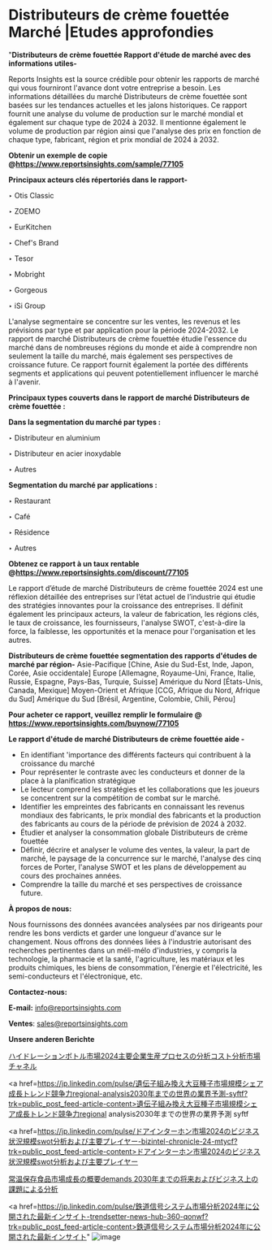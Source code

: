 # Distributeurs de crème fouettée Marché |Etudes approfondies

"<strong>Distributeurs de crème fouettée Rapport d'étude de marché avec des informations utiles-</strong>

Reports Insights est la source crédible pour obtenir les rapports de marché qui vous fourniront l'avance dont votre entreprise a besoin. Les informations détaillées du marché Distributeurs de crème fouettée sont basées sur les tendances actuelles et les jalons historiques. Ce rapport fournit une analyse du volume de production sur le marché mondial et également sur chaque type de 2024 à 2032. Il mentionne également le volume de production par région ainsi que l'analyse des prix en fonction de chaque type, fabricant, région et prix mondial de 2024 à 2032.

<strong><b>Obtenir un exemple de copie @</b></strong><a href=https://www.reportsinsights.com/sample/77105><strong><b>https://www.reportsinsights.com/sample/77105</b></strong></a>

<b>Principaux acteurs clés répertoriés dans le rapport-</b>

<b> </b>‣ Otis Classic

‣ ZOEMO

‣ EurKitchen

‣ Chef's Brand

‣ Tesor

‣ Mobright

‣ Gorgeous

‣ iSi Group

L'analyse segmentaire se concentre sur les ventes, les revenus et les prévisions par type et par application pour la période 2024-2032. Le rapport de marché Distributeurs de crème fouettée étudie l'essence du marché dans de nombreuses régions du monde et aide à comprendre non seulement la taille du marché, mais également ses perspectives de croissance future. Ce rapport fournit également la portée des différents segments et applications qui peuvent potentiellement influencer le marché à l'avenir.

<strong>Principaux types couverts dans le rapport de marché Distributeurs de crème fouettée :</strong>

<strong>Dans la segmentation du marché par types :</strong>

‣ Distributeur en aluminium

‣ Distributeur en acier inoxydable

‣ Autres

<strong>Segmentation du marché par applications :</strong>

‣ Restaurant

‣ Café

‣ Résidence

‣ Autres

<strong><b>Obtenez ce rapport à un taux rentable @</b></strong><a href=https://www.reportsinsights.com/discount/77105><strong><b>https://www.reportsinsights.com/discount/77105</b></strong></a>

Le rapport d’étude de marché Distributeurs de crème fouettée 2024 est une réflexion détaillée des entreprises sur l’état actuel de l’industrie qui étudie des stratégies innovantes pour la croissance des entreprises. Il définit également les principaux acteurs, la valeur de fabrication, les régions clés, le taux de croissance, les fournisseurs, l'analyse SWOT, c'est-à-dire la force, la faiblesse, les opportunités et la menace pour l'organisation et les autres.

<strong>Distributeurs de crème fouettée segmentation des rapports d'études de marché par région-</strong>
Asie-Pacifique [Chine, Asie du Sud-Est, Inde, Japon, Corée, Asie occidentale]
Europe [Allemagne, Royaume-Uni, France, Italie, Russie, Espagne, Pays-Bas, Turquie, Suisse]
Amérique du Nord [États-Unis, Canada, Mexique]
Moyen-Orient et Afrique [CCG, Afrique du Nord, Afrique du Sud]
Amérique du Sud [Brésil, Argentine, Colombie, Chili, Pérou]

<strong>Pour acheter ce rapport, veuillez remplir le formulaire @   <a href=https://www.reportsinsights.com/buynow/77105>https://www.reportsinsights.com/buynow/77105</a></strong>

<strong>Le rapport d'étude de marché Distributeurs de crème fouettée aide -</strong>
<ul>
  <li>En identifiant 'importance des différents facteurs qui contribuent à la croissance du marché</li>
  <li>Pour représenter le contraste avec les conducteurs et donner de la place à la planification stratégique</li>
  <li>Le lecteur comprend les stratégies et les collaborations que les joueurs se concentrent sur la compétition de combat sur le marché.</li>
  <li>Identifier les empreintes des fabricants en connaissant les revenus mondiaux des fabricants, le prix mondial des fabricants et la production des fabricants au cours de la période de prévision de 2024 à 2032.</li>
  <li>Étudier et analyser la consommation globale Distributeurs de crème fouettée</li>
  <li>Définir, décrire et analyser le volume des ventes, la valeur, la part de marché, le paysage de la concurrence sur le marché, l'analyse des cinq forces de Porter, l'analyse SWOT et les plans de développement au cours des prochaines années.</li>
  <li>Comprendre la taille du marché et ses perspectives de croissance future.</li>
</ul>
<strong>À propos de nous:</strong>

Nous fournissons des données avancées analysées par nos dirigeants pour rendre les bons verdicts et garder une longueur d'avance sur le changement. Nous offrons des données liées à l'industrie autorisant des recherches pertinentes dans un méli-mélo d'industries, y compris la technologie, la pharmacie et la santé, l'agriculture, les matériaux et les produits chimiques, les biens de consommation, l'énergie et l'électricité, les semi-conducteurs et l'électronique, etc.

<strong>Contactez-nous:</strong>

<strong>E-mail:</strong> <a href=mailto:info@reportsinsights.com>info@reportsinsights.com</a>

<strong>Ventes</strong>: <a href=mailto:sales@reportsinsights.com>sales@reportsinsights.com</a>

<strong>Unsere anderen Berichte</strong>

<a href=https://www.linkedin.com/pulse/ハイドレーションボトル市場2024主要企業生産プロセスの分析コスト分析市場チャネル-community-market-research-xsuxf/>ハイドレーションボトル市場2024主要企業生産プロセスの分析コスト分析市場チャネル</a>

<a href=https://jp.linkedin.com/pulse/遺伝子組み換え大豆種子市場規模シェア成長トレンド競争力regional-analysis2030年までの世界の業界予測-syftf?trk=public_post_feed-article-content>遺伝子組み換え大豆種子市場規模シェア成長トレンド競争力regional analysis2030年までの世界の業界予測 syftf</a>

<a href=https://jp.linkedin.com/pulse/ドアインターホン市場2024のビジネス状況規模swot分析および主要プレイヤー-bizintel-chronicle-24-mtycf?trk=public_post_feed-article-content>ドアインターホン市場2024のビジネス状況規模swot分析および主要プレイヤー</a>

<a href=https://www.linkedin.com/pulse/常温保存食品市場成長の概要demands-2030年までの将来およびビジネス上の課題による分析-infopulse-daily-360-uf1yf/>常温保存食品市場成長の概要demands 2030年までの将来およびビジネス上の課題による分析</a>

<a href=https://jp.linkedin.com/pulse/鉄道信号システム市場分析2024年に公開された最新インサイト-trendsetter-news-hub-360-qonwf?trk=public_post_feed-article-content>鉄道信号システム市場分析2024年に公開された最新インサイト</a>"
![image](https://github.com/daminid12/RIreport/assets/158430485/d52c8a5d-54ed-4334-8c85-e1607104311a)

